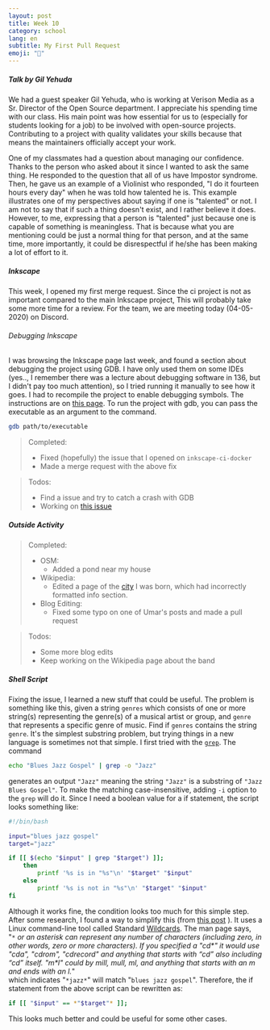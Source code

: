 ```yaml
---
layout: post
title: Week 10
category: school
lang: en
subtitle: My First Pull Request
emoji: "🏫"
---
```


##### Talk by Gil Yehuda
We had a guest speaker Gil Yehuda, who is working at Verison Media as a Sr. 
Director of the Open Source department. I appreciate his spending time with our 
class. His main point was how essential for us to (especially for students 
looking for a job) to be involved with open-source projects. Contributing to a 
project with quality validates your skills because that means the maintainers 
officially accept your work.

One of my classmates had a 
question about managing our confidence. Thanks to the person who asked about it 
since I wanted to ask the same thing. He responded to the question that all of 
us have Impostor syndrome. Then, he gave us an example of a Violinist who 
responded, "I do it fourteen hours every day" when he was told how talented he 
is. This example illustrates one of my perspectives about saying if one is 
"talented" or not. I am not to say that if such a thing doesn't exist, and I 
rather believe it does. However, to me, expressing that a person is "talented" 
just because one is capable of something is meaningless. That is because what 
you are mentioning could be just a normal thing for that person, and at the same 
time, more importantly, it could be disrespectful if he/she has been making a 
lot of effort to it.


##### Inkscape
This week, I opened my first merge request. Since the ci project is not as
important compared to the main Inkscape project, This will probably take some
more time for a review. For the team, we are meeting today (04-05-2020) on
Discord.

###### Debugging Inkscape
I was browsing the Inkscape page last week, and found a section about 
debugging the project using GDB. I have only used them on some IDEs 
(yes.., I remember there was a lecture about debugging software in 136, but I 
didn't pay too much attention), so I tried running it manually to see how it 
goes. I had to recompile the project to enable debugging symbols. The 
instructions are on [this page][debugging]. To run the project with gdb, you can
pass the executable as an argument to the command.
``` bash
gdb path/to/executable
```


> Completed:
> - Fixed (hopefully) the issue that I opened on `inkscape-ci-docker`
> - Made a merge request with the above fix

> Todos:
> - Find a issue and try to catch a crash with GDB
> - Working on [this issue][issue_472]


##### Outside Activity
> Completed:
> - OSM:
>   - Added a pond near my house
> - Wikipedia:
>   - Edited a page of the [city][Toyohashi] I was born, which had incorrectly 
    formatted info section.
> - Blog Editing:
>   - Fixed some typo on one of Umar's posts and made a pull request

> Todos:
> - Some more blog edits
> - Keep working on the Wikipedia page about the band

##### Shell Script
Fixing the issue, I learned a new stuff that could be useful. The problem is 
something like this, given a string `genres` which consists of one or more 
string(s) representing the genre(s) of a musical artist or group, and `genre` that 
represents a specific genre of music. Find if `genres` contains the string 
`genre`. It's the simplest substring problem, but trying things in a new language 
is sometimes not that simple. I first tried with the [`grep`][grep]. The command
``` bash 
echo "Blues Jazz Gospel" | grep -o "Jazz"
```
generates an output `"Jazz"` meaning the string `"Jazz"` is a substring of
`"Jazz Blues Gospel"`. To make the matching case-insensitive, adding `-i` option 
to the `grep` will do it. Since I need a boolean value for a if statement, 
the script looks something like: 
``` bash
#!/bin/bash

input="blues jazz gospel"
target="jazz"

if [[ $(echo "$input" | grep "$target") ]]; 
    then
        printf '%s is in "%s"\n' "$target" "$input"
    else
        printf '%s is not in "%s"\n' "$target" "$input"
fi
```
Although it works fine, the condition looks too much for this simple step. After
some research, I found a way to simplify this (from [this post][stack_overflow]
). It uses a Linux command-line tool called Standard [Wildcards]. The man page 
says,  
"*`*` or an asterisk can represent any number of characters 
(including zero, in other words, zero or more characters). If you specified a 
"cd\*" it would use "cda", "cdrom", "cdrecord" and anything that starts with 
“cd” also including “cd” itself. "m\*l" could by mill, mull, ml, and anything 
that starts with an m and ends with an l.*"  
which indicates "`*jazz*`" will match "`blues jazz gospel`". Therefore, the if
statement from the above script can be rewritten as:
``` bash
if [[ "$input" == *"$target"* ]];
```
This looks much better and could be useful for some other cases.

[ISSUE_472]: https://gitlab.com/inkscape/inkscape-web/-/issues/472
[Toyohashi]: https://en.wikipedia.org/wiki/Toyohashi
[grep]: https://www.gnu.org/software/grep/manual/grep.html
[stack_overflow]: https://stackoverflow.com/questions/229551/how-to-check-if-a-string-contains-a-substring-in-bash/229585#229585
[wildcards]: https://tldp.org/LDP/GNU-Linux-Tools-Summary/html/x11655.html
[Debugging]: https://inkscape.org/develop/debugging/



